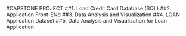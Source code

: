 #CAPSTONE PROJECT
##1. Load Credit Card Database (SQL)
##2. Application Front-ENd
##3. Data Analysis and Visualization
##4. LOAN Application Dataset
##5. Data Analysis and Visualization for Loan Application